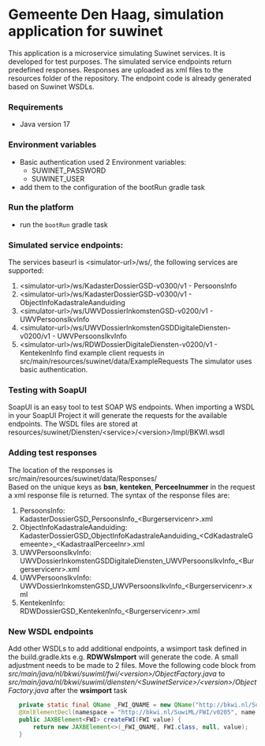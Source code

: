 # Gemeente Den Haag, simulation application for suwinet

This application is a microservice simulating Suwinet services. It is developed for test purposes.  The simulated service endpoints return predefined responses. Responses are uploaded as xml files to the resources folder of the repository. 
The endpoint code is already generated based on Suwinet WSDLs.

### Requirements

- Java version 17

### Environment variables

* Basic authentication used 2 Environment variables:
  * SUWINET_PASSWORD
  * SUWINET_USER
* add them to the configuration of the bootRun gradle task

### Run the platform

* run the `bootRun` gradle task

### Simulated service endpoints:

The services baseurl is \<simulator-url\>/ws/, the following services are supported: 
  1. \<simulator-url\>/ws/KadasterDossierGSD-v0300/v1 - PersoonsInfo 
  2. \<simulator-url\>/ws/KadasterDossierGSD-v0300/v1 - ObjectInfoKadastraleAanduiding
  3. \<simulator-url\>/ws/UWVDossierInkomstenGSD-v0200/v1 - UWVPersoonsIkvInfo
  4. \<simulator-url\>/ws/UWVDossierInkomstenGSDDigitaleDiensten-v0200/v1 - UWVPersoonsIkvInfo
  5. \<simulator-url\>/ws/RDWDossierDigitaleDiensten-v0200/v1 - KentekenInfo 
find example client requests in src/main/resources/suwinet/data/ExampleRequests
The simulator uses basic authentication.

### Testing with SoapUI

SoapUI is an easy tool to test SOAP WS endpoints. When importing a WSDL in your SoapUI Project it will generate the requests for the available endpoints. 
The WSDL files are stored at resources/suwinet/Diensten/\<service\>/\<version\>/Impl/BKWI.wsdl
### Adding test responses

The location of the responses is src/main/resources/suwinet/data/Responses/<BR>
Based on the unique keys as **bsn**, **kenteken**, **Perceelnummer** in the request a xml response file is returned.
The syntax of the response files are:
1. PersoonsInfo:<BR>KadasterDossierGSD_PersoonsInfo_\<Burgerservicenr\>.xml
2. ObjectInfoKadastraleAanduiding:<BR>KadasterDossierGSD_ObjectInfoKadastraleAanduiding_\<CdKadastraleGemeente\>_\<KadastraalPerceelnr\>.xml
3. UWVPersoonsIkvInfo:<BR>UWVDossierInkomstenGSDDigitaleDiensten_UWVPersoonsIkvInfo_\<Burgerservicenr\>.xml
4. UWVPersoonsIkvInfo:<BR>UWVDossierInkomstenGSD_UWVPersoonsIkvInfo_\<Burgerservicenr\>.xml
5. KentekenInfo:<BR>RDWDossierGSD_KentekenInfo_\<Burgerservicenr\>.xml

### New WSDL endpoints

Add other WSDLs to add additional endpoints, a wsimport task defined in the build.gradle.kts e.g. **RDWWsImport** will generate the code.
A small adjustment needs to be made to 2 files. Move the following code block from *src/main/java/nl/bkwi/suwiml/fwi/\<version\>/ObjectFactory.java* to *src/main/java/nl/bkwi/suwiml/diensten/\<SuwinetService\>/\<version\>/ObjectFactory.java* after the **wsimport** task

```java
   private static final QName _FWI_QNAME = new QName("http://bkwi.nl/SuwiML/FWI/v0205", "FWI");
   @XmlElementDecl(namespace = "http://bkwi.nl/SuwiML/FWI/v0205", name = "FWI")
   public JAXBElement<FWI> createFWI(FWI value) {
       return new JAXBElement<>(_FWI_QNAME, FWI.class, null, value);
   }
```

